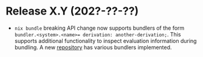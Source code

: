 # Release X.Y (202?-??-??)

* `nix bundle` breaking API change now supports bundlers of the form
  `bundler.<system>.<name>= derivation: another-derivation;`. This supports
  additional functionality to inspect evaluation information during bundling. A
  new [repository](https://github.com/NixOS/bundlers) has various bundlers
  implemented.


